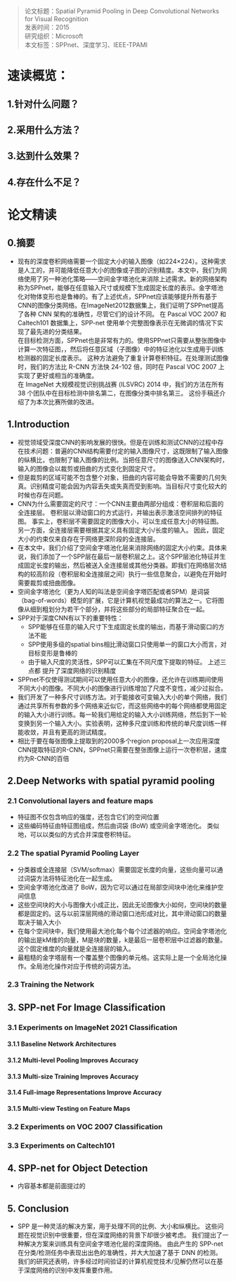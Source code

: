 >论文标题：Spatial Pyramid Pooling in Deep Convolutional Networks for Visual Recognition  
发表时间：2015  
研究组织：Microsoft  
本文标签：SPPnet、深度学习、IEEE-TPAMI


# 速读概览：
## 1.针对什么问题？ 
    
## 2.采用什么方法？  
    
## 3.达到什么效果？  
    
## 4.存在什么不足？
    


# 论文精读
## 0.摘要
* 现有的深度卷积网络需要一个固定大小的输入图像（如224×224）。这种需求是人工的，并可能降低任意大小的图像或子图的识别精度。本文中，我们为网络使用了另一种池化策略——空间金字塔池化来消除上述需求。新的网络架构称为SPPnet，能够在任意输入尺寸或规模下生成固定长度的表示。金字塔池化对物体变形也是鲁棒的。有了上述优点，SPPnet应该能够提升所有基于CNN的图像分类网络。在ImageNet2012数据集上，我们证明了SPPnet提高了各种 CNN 架构的准确性，尽管它们的设计不同。 在 Pascal VOC 2007 和 Caltech101 数据集上，SPP-net 使用单个完整图像表示在无微调的情况下实现了最先进的分类结果。  
在目标检测方面，SPPnet也是非常有力的。使用SPPnet只需要从整张图像中计算一次特征图，，然后将任意区域（子图像）中的特征池化以生成用于训练检测器的固定长度表示。 这种方法避免了重复计算卷积特征。在处理测试图像时，我们的方法比 R-CNN 方法快 24-102 倍，同时在 Pascal VOC 2007 上实现了更好或相当的准确度。  
在 ImageNet 大规模视觉识别挑战赛 (ILSVRC) 2014 中，我们的方法在所有 38 个团队中在目标检测中排名第二，在图像分类中排名第三。 这份手稿还介绍了为本次比赛所做的改进。  

## 1.Introduction
* 视觉领域受深度CNN的影响发展的很快。但是在训练和测试CNN的过程中存在技术问题：普遍的CNN结构需要付定的输入图像尺寸，这既限制了输入图像的纵横比，也限制了输入图像的比例。当把任意尺寸的图像送入CNN架构时，输入的图像会以裁剪或扭曲的方式变化到固定尺寸。
* 但是裁剪的区域可能不包含整个对象，扭曲的内容可能会导致不需要的几何失真。识别精度可能会因为内容丢失或失真而受到影响。当目标尺寸变化较大的时候也存在问题。
* CNN为什么需要固定的尺寸：一个CNN主要由两部分组成：卷积层和后面的全连接层。 卷积层以滑动窗口的方式运行，并输出表示激活空间排列的特征图。 事实上，卷积层不需要固定的图像大小，可以生成任意大小的特征图。 另一方面，全连接层需要根据其定义具有固定大小/长度的输入。 因此，固定大小的约束仅来自存在于网络更深阶段的全连接层。
* 在本文中，我们介绍了空间金字塔池化层来消除网络的固定大小约束。具体来说，我们添加了一个SPP层在最后一层卷积层之上。这个SPP层池化特征并生成固定长度的输出，然后被送入全连接层或其他分类器。即我们在网络层次结构的较高阶段（卷积层和全连接层之间）执行一些信息聚合，以避免在开始时需要裁剪或扭曲图像。
* 空间金字塔池化（更为人知的叫法是空间金字塔匹配或者SPM）是词袋（bag-of-words）模型的扩展，它是计算机视觉最成功的算法之一。它将图像从细到粗划分为若干个部分，并将这些部分的局部特征聚合在一起。
* SPP对于深度CNN有以下的重要特性：
  * SPP能够在任意的输入尺寸下生成固定长度的输出，而基于滑动窗口的方法不能
  * SPP使用多级的spatial bins相比滑动窗口只使用单一的窗口大小而言，对目标变形是鲁棒的
  * 由于输入尺度的灵活性，SPP可以汇集在不同尺度下提取的特征。
  上述三点都 提升了深度网络的识别精度
* SPPnet不仅使得测试期间可以使用任意大小的图像，还允许在训练期间使用不同大小的图像。不同大小的图像进行训练增加了尺度不变性，减少过拟合。
* 我们开发了一种多尺寸训练方法。对于能接收可变输入大小的单个网络，我们通过共享所有参数的多个网络来近似它，而这些网络中的每个网络都使用固定的输入大小进行训练。每一轮我们用给定的输入大小训练网络，然后到下一轮变换到另一个输入大小。实验表明，这种多尺度训练和传统的单尺度训练一样能收敛，并且有更高的测试精度。
* 相比于要在每张图像上提取到的2000多个region proposal上一次应用深度CNN提取特征的R-CNN，SPPnet只需要在整张图像上运行一次卷积层，速度约为R-CNN的百倍


## 2.Deep Networks with spatial pyramid pooling
### 2.1 Convolutional layers and feature maps
* 特征图不仅包含响应的强度，还包含它们的空间位置
* 这些编码特征由特征图组成，然后由词袋 (BoW) 或空间金字塔池化。 类似地，可以以类似的方式合并深度卷积特征。

### 2.2 The spatial Pyramid Pooling Layer
* 分类器或全连接层（SVM/softmax）需要固定长度的向量，这些向量可以通过词袋方法将特征池化在一起生成。
* 空间金字塔池化改进了 BoW，因为它可以通过在局部空间块中池化来维护空间信息
* 这些空间块的大小与图像大小成正比，因此无论图像大小如何，空间块的数量都是固定的。这与以前深层网络的滑动窗口池形成对比，其中滑动窗口的数量取决于输入大小
* 在每个空间块中，我们使用最大池化每个每个过滤器的响应。空间金字塔池化的输出是kM维的向量，M是块的数量，k是最后一层卷积层中过滤器的数量。这个固定维度的向量就是全连接层的输入。
* 最粗糙的金字塔层有一个覆盖整个图像的单元格。这实际上是一个全局池化操作。全局池化操作对应于传统的词袋方法。

### 2.3 Training the Network

## 3. SPP-net For Image Classification
### 3.1 Experiments on ImageNet 2021 Classification
#### 3.1.1 Baseline Network Architectures
#### 3.1.2 Multi-level Pooling Improves Accuracy
#### 3.1.3 Multi-size Training Improves Accuracy
#### 3.1.4 Full-image Representations Improve Accuracy
#### 3.1.5 Multi-view Testing on Feature Maps

### 3.2 Experiments on VOC 2007 Classification

### 3.3 Experiments on Caltech101

## 4. SPP-net for Object Detection
* 内容基本都是前面提过的

## 5. Conclusion
* SPP 是一种灵活的解决方案，用于处理不同的比例、大小和纵横比。 这些问题在视觉识别中很重要，但在深度网络的背景下却很少被考虑。 我们提出了一种解决方案来训练具有空间金字塔池化层的深度网络。 由此产生的 SPP-net 在分类/检测任务中表现出出色的准确性，并大大加速了基于 DNN 的检测。 我们的研究还表明，许多经过时间验证的计算机视觉技术/见解仍然可以在基于深度网络的识别中发挥重要作用。